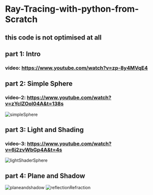 # Ray-Tracing-with-python-from-Scratch
## this code is not optimised at all
## part 1: Intro
### video: https://www.youtube.com/watch?v=zp-8y4MVqE4
## part 2: Simple Sphere
### video-2:  https://www.youtube.com/watch?v=zYclZOol04A&t=138s
![simpleSphere](https://user-images.githubusercontent.com/48150537/113474163-d6338e00-948b-11eb-8bd1-5fc834b56ed7.jpg)
## part 3: Light and Shading
### video-3: https://www.youtube.com/watch?v=6j2zvWbGp4A&t=4s
![lightShaderSphere](https://user-images.githubusercontent.com/48150537/113625069-0f335480-967e-11eb-91a4-f63d4a92c4dc.jpg)
## part 4: Plane and Shadow
![planeandshadow](https://user-images.githubusercontent.com/48150537/114124079-3a81a200-9911-11eb-9609-24b9fe60f450.jpg)
![reflectionRefraction](https://user-images.githubusercontent.com/48150537/115953580-fa721000-a509-11eb-8118-d74535b5f14d.jpg)
